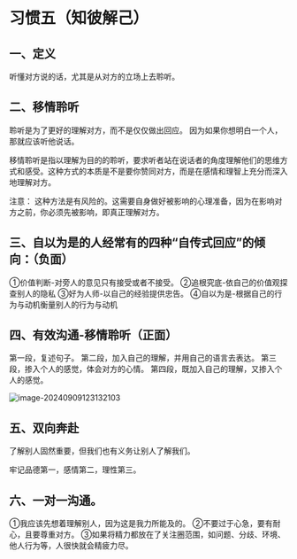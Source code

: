 # 习惯五（知彼解己）

## 一、定义

听懂对方说的话，尤其是从对方的立场上去聆听。

## 二、移情聆听

聆听是为了更好的理解对方，而不是仅仅做出回应。
因为如果你想明白一个人，那就应该听他说话。

移情聆听是指以理解为目的的聆听，要求听者站在说话者的角度理解他们的思维方式和感受。这种方式的本质是不是要你赞同对方，而是在感情和理智上充分而深入地理解对方。

注意：
这种方法是有风险的。这需要自身做好被影响的心理准备，因为在影响对方之前，你必须先被影响，即真正理解对方。

## 三、自以为是的人经常有的四种“自传式回应”的倾向：（负面）

①价值判断-对旁人的意见只有接受或者不接受。
②追根究底-依自己的价值观探查别人的隐私
③好为人师-以自己的经验提供忠告。
④自以为是-根据自己的行为与动机衡量别人的行为与动机

## 四、有效沟通-移情聆听（正面）

第一段，复述句子。
第二段，加入自己的理解，并用自己的语言去表达。
第三段，掺入个人的感觉，体会对方的心情。
第四段，既加入自己的理解，又掺入个人的感觉。

![image-20240909123132103](./../TyporaImage/SevenHabits/image-20240909123132103.png)

## 五、双向奔赴

了解别人固然重要，但我们也有义务让别人了解我们。

 牢记品德第一，感情第二，理性第三。

## 六、一对一沟通。

①我应该先想着理解别人，因为这是我力所能及的。
②不要过于心急，要有耐心，且要尊重对方。
③如果将精力都放在了关注圈范围，如问题、分歧、环境、他人行为等，人很快就会精疲力尽。